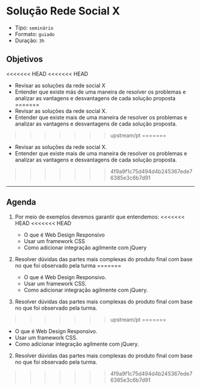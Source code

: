 # Solução Rede Social X

- Tipo: `seminário`
- Formato: `guiado`
- Duração: `3h`

## Objetivos

<<<<<<< HEAD
<<<<<<< HEAD
- Revisar as soluções da rede social X
- Entender que existe más de uma maneira de resolver os problemas e analizar as vantagens e desvantagens de cada solução proposta
=======
- Revisar as soluções da rede social X.
- Entender que existe mais de uma maneira de resolver os problemas e analizar as vantagens e desvantagens de cada solução proposta.
>>>>>>> upstream/pt
=======
- Revisar as soluções da rede social X.
- Entender que existe mais de uma maneira de resolver os problemas e analizar as vantagens e desvantagens de cada solução proposta.
>>>>>>> 4f9a9f1c75d494d4b245367ede76385e3c6b7d91

***

## Agenda

1. Por meio de exemplos devemos garantir que entendemos:
<<<<<<< HEAD
<<<<<<< HEAD
   - O que é Web Design Responsivo
   - Usar um framework CSS
   - Como adicionar integração agilmente com jQuery

2. Resolver dúvidas das partes mais complexas do produto final com base no que foi observado pela turma
=======
   - O que é Web Design Responsivo.
   - Usar um framework CSS.
   - Como adicionar integração agilmente com jQuery.

2. Resolver dúvidas das partes mais complexas do produto final com base no que foi observado pela turma.
>>>>>>> upstream/pt
=======
   - O que é Web Design Responsivo.
   - Usar um framework CSS.
   - Como adicionar integração agilmente com jQuery.

2. Resolver dúvidas das partes mais complexas do produto final com base no que foi observado pela turma.
>>>>>>> 4f9a9f1c75d494d4b245367ede76385e3c6b7d91
